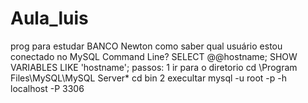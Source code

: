 # Aula_luis
 prog para estudar BANCO Newton
 como saber qual usuário  estou conectado no  MySQL Command Line?
 SELECT @@hostname;
 SHOW VARIABLES LIKE 'hostname';
 passos:
 1 ir para o diretorio cd \Program Files\MySQL\MySQL Server*
                       cd bin
 2 execultar mysql -u root -p -h localhost -P 3306
